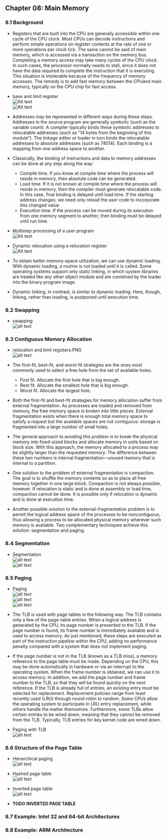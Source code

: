 ## Chapter 08: Main Memory

### 8.1 Background

- Registers that are built into the CPU are generally accessible within one cycle of the CPU clock. Most CPUs can decode instructions and perform simple operations on register contents at the rate of one or more operations per clock tick. The same cannot be said of main memory, which is accessed via a transaction on the memory bus. Completing a memory access may take many cycles of the CPU clock. In such cases, the processor normally needs to stall, since it does not have the data required to complete the instruction that it is executing. This situation is intolerable because of the frequency of memory accesses. The remedy is to add fast memory between the CPUand main memory, typically on the CPU chip for fast access. 

- base and limit register  
![Alt text](img/fig_8_1_Base_and_limit_register_1.PNG)  
![Alt text](img/fig_8_2_Base_and_limit_register_2.PNG)  

- Addresses may be represented in different ways during these steps. Addresses in the source program are generally symbolic (such as the variable count). A compiler typically binds these symbolic addresses to relocatable addresses (such as “14 bytes from the beginning of this module”). The linkage editor or loader in turn binds the relocatable addresses to absolute addresses (such as 74014). Each binding is a mapping from one address space to another.

- Classically, the binding of instructions and data to memory addresses can be done at any step along the way:
	- Compile time. If you know at compile time where the process will reside in memory, then absolute code can be generated.
	- Load time. If it is not known at compile time where the process will reside in memory, then the compiler must generate relocatable code. In this case, final binding is delayed until load time. If the starting address changes, we need only reload the user code to incorporate this changed value.
	- Execution time. If the process can be moved during its execution from one memory segment to another, then binding must be delayed until run time.

- Multistep processing of a user program  
![Alt text](img/fig_8_3_Multistep_processing_of_a_user_program.PNG)  

- Dynamic relocation using a relocation register  
![Alt text](img/fig_8_4_Dynamic_relocation.PNG)  

- To obtain better memory-space utilization, we can use dynamic loading. With dynamic loading, a routine is not loaded until it is called. Some operating systems support only static linking, in which system libraries are treated like any other object module and are combined by the loader into the binary program image.

- Dynamic linking, in contrast, is similar to dynamic loading. Here, though, linking, rather than loading, is postponed until execution time.

### 8.2 Swapping

- swapping  
![alt text](img/fig_8_5_Swapping.PNG)  

### 8.3 Contiguous Memory Allocation

- relocation and limit registers.PNG  
![alt text](img/fig_8_6_Relocation_and_limit_registers.PNG)  

- The first-fit, best-fit, and worst-fit strategies are the ones most commonly used to select a free hole from the set of available holes.
	- First fit. Allocate the first hole that is big enough.
	- Best fit. Allocate the smallest hole that is big enough.
	- Worst fit. Allocate the largest hole. 

- Both the first-fit and best-fit strategies for memory allocation suffer from external fragmentation. As processes are loaded and removed from memory, the free memory space is broken into little pieces. External fragmentation exists when there is enough total memory space to satisfy a request but the available spaces are not contiguous: storage is fragmented into a large number of small holes.

- The general approach to avoiding this problem is to break the physical memory into fixed-sized blocks and allocate memory in units based on block size. With this approach, the memory allocated to a process may be slightly larger than the requested memory. The difference between these two numbers is internal fragmentation—unused memory that
is internal to a partition.

- One solution to the problem of external fragmentation is compaction. The goal is to shuffle the memory contents so as to place all free memory together in one large block. Compaction is not always possible, however. If relocation is static and is done at assembly or load time, compaction cannot be done. It is possible only if relocation is dynamic and is done at execution time.

- Another possible solution to the external-fragmentation problem is to permit the logical address space of the processes to be noncontiguous, thus allowing a process to be allocated physical memory wherever such memory is available. Two complementary techniques achieve this solution: segmentation and paging.

### 8.4 Segmentation

- Segmentation  
![alt text](img/fig_8_7_Segmentation_1.PNG)  
![alt text](img/fig_8_8_Segmentation_2.PNG)  

### 8.5 Paging

- Paging  
![alt text](img/fig_8_9_Paging_1.PNG)  
![alt text](img/fig_8_10_Paging_2.PNG)  
![alt text](img/fig_8_11_Paging_3.PNG)  

- The TLB is used with page tables in the following way. The TLB contains only a few of the page-table entries. When a logical address is generated by the CPU, its page number is presented to the TLB. If the page number is found, its frame number is immediately available and is used to access memory. As just mentioned, these steps are executed as part of the instruction pipeline within the CPU, adding no performance penalty compared with a system that does not implement paging.

- If the page number is not in the TLB (known as a TLB miss), a memory reference to the page table must be made. Depending on the CPU, this may be done automatically in hardware or via an interrupt to the operating system. When the frame number is obtained, we can use it to access memory. In addition, we add the page number and frame number to the TLB, so that they will be found quickly on the next reference. If the TLB is already full of entries, an existing entry must be selected for replacement. Replacement policies range from least recently used (LRU) through round-robin to random. Some CPUs allow the operating system to participate in LRU entry replacement, while others handle the matter themselves. Furthermore, some TLBs allow certain entries to be wired down, meaning that they cannot be removed from the TLB. Typically, TLB entries for key kernel code are wired down.

- Paging with TLB  
![alt text](img/fig_8_12_Paging_with_TLB.PNG)  

### 8.6 Structure of the Page Table

- Hierarchical paging  
![alt text](img/fig_8_13_Hierarchical_paging.PNG)  

- Hashed page table  
![alt text](img/fig_8_14_Hashed_page_table.PNG)  

- Inverted page table  
![alt text](img/fig_8_15_Inverted_page_table.PNG)  

- **TODO INVERTED PAGE TABLE**

### 8.7 Example: Intel 32 and 64-bit Architectures

### 8.8 Example: ARM Architecture